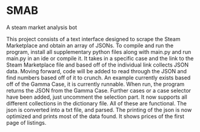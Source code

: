 # SMAB
A steam market analysis bot


This project consists of a text interface designed to scrape the Steam Marketplace and obtain an array of JSONs. To compile and run the program, install all supplementary python files along with main.py and run main.py in an ide or compile it. It takes in a specific case and the link to the Steam Marketplace file and based off of the individual link collects JSON data. Moving forward, code will be added to read through the JSON and find numbers based off of it to crunch. An example currently exists based off of the Gamma Case, it is currently runnable.
When run, the program returns the JSON from the Gamma Case. Further cases or a case selector have been added, just uncomment the selection part. It now supports all different collections in the dictionary file. All of these are functional. The json is converted into a txt file, and parsed. The printing of the json is now optimized and prints most of the data found. It shows prices of the first page of listings. 
